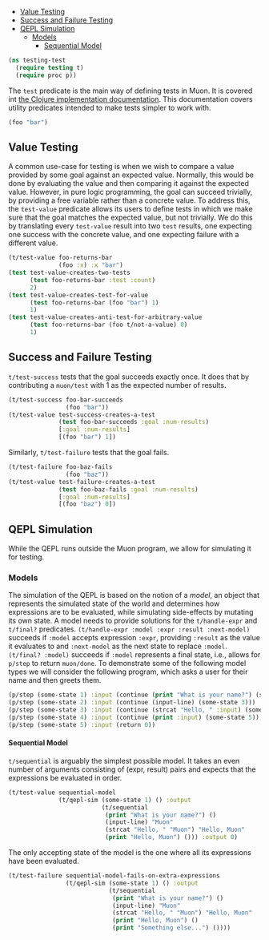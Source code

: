   * [Value Testing](#value-testing)
  * [Success and Failure Testing](#success-and-failure-testing)
  * [QEPL Simulation](#qepl-simulation)
    * [Models](#models)
      * [Sequential Model](#sequential-model)
```clojure
(ns testing-test
  (require testing t)
  (require proc p))

```
The `test` predicate is the main way of defining tests in Muon.
It is covered int [the Clojure implementation documentation](muon-clj/testing.md).
This documentation covers utility predicates intended to make tests simpler to work with.
```clojure
(foo "bar")

```
## Value Testing
A common use-case for testing is when we wish to compare a value provided by some goal
against an expected value.
Normally, this would be done by evaluating the value and then comparing it against the expected value.
However, in pure logic programming, the goal can succeed trivially, by providing a free variable rather than a concrete value.
To address this, the `test-value` predicate allows its users to define tests in which we make sure that the goal matches the expected value,
but not trivially.
We do this by translating every `test-value` result into two `test` results, one expecting one success with the concrete value,
and one expecting failure with a different value.
```clojure
(t/test-value foo-returns-bar
              (foo :x) :x "bar")
(test test-value-creates-two-tests
      (test foo-returns-bar :test :count)
      2)
(test test-value-creates-test-for-value
      (test foo-returns-bar (foo "bar") 1)
      1)
(test test-value-creates-anti-test-for-arbitrary-value
      (test foo-returns-bar (foo t/not-a-value) 0)
      1)

```
## Success and Failure Testing
`t/test-success` tests that the goal succeeds exactly once.
It does that by contributing a `muon/test` with 1 as the expected number of results.
```clojure
(t/test-success foo-bar-succeeds
                (foo "bar"))
(t/test-value test-success-creates-a-test
              (test foo-bar-succeeds :goal :num-results)
              [:goal :num-results]
              [(foo "bar") 1])

```
Similarly, `t/test-failure` tests that the goal fails.
```clojure
(t/test-failure foo-baz-fails
                (foo "baz"))
(t/test-value test-failure-creates-a-test
              (test foo-baz-fails :goal :num-results)
              [:goal :num-results]
              [(foo "baz") 0])

```
## QEPL Simulation
While the QEPL runs outside the Muon program, we allow for simulating it for testing.
### Models
The simulation of the QEPL is based on the notion of a _model_, an object that represents the simulated state of the world
and determines how expressions are to be evaluated, while simulating side-effects by mutating its own state.
A model needs to provide solutions for the `t/handle-expr` and `t/final?` predicates.
`(t/handle-expr :model :expr :result :next-model)` succeeds if `:model` accepts expression `:expr`,
providing `:result` as the value it evaluates to and `:next-model` as the next state to replace `:model`.
`(t/final? :model)` succeeds if `:model` represents a final state, i.e., allows for `p/step` to return `muon/done`.
To demonstrate some of the following model types we will consider the following program,
which asks a user for their name and then greets them.
```clojure
(p/step (some-state 1) :input (continue (print "What is your name?") (some-state 2)))
(p/step (some-state 2) :input (continue (input-line) (some-state 3)))
(p/step (some-state 3) :input (continue (strcat "Hello, " :input) (some-state 4)))
(p/step (some-state 4) :input (continue (print :input) (some-state 5)))
(p/step (some-state 5) :input (return 0))

```
#### Sequential Model
`t/sequential` is arguably the simplest possible model.
It takes an even number of arguments consisting of (expr, result) pairs
and expects that the expressions be evaluated in order.
```clojure
(t/test-value sequential-model
              (t/qepl-sim (some-state 1) () :output
                          (t/sequential
                           (print "What is your name?") ()
                           (input-line) "Muon"
                           (strcat "Hello, " "Muon") "Hello, Muon"
                           (print "Hello, Muon") ())) :output 0)

```
The only accepting state of the model is the one where all its expressions have been evaluated.
```clojure
(t/test-failure sequential-model-fails-on-extra-expressions
                (t/qepl-sim (some-state 1) () :output
                            (t/sequential
                             (print "What is your name?") ()
                             (input-line) "Muon"
                             (strcat "Hello, " "Muon") "Hello, Muon"
                             (print "Hello, Muon") ()
                             (print "Something else...") ())))
```

